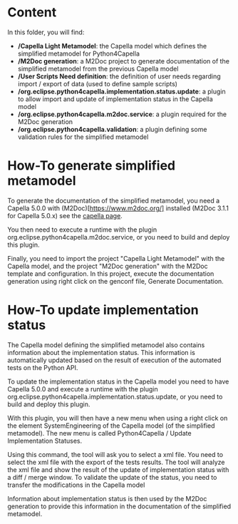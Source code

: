 # Content
In this folder, you will find:
 - **/Capella Light Metamodel**: the Capella model which defines the simplified metamodel for Python4Capella
 - **/M2Doc generation**: a M2Doc project to generate documentation of the simplified metamodel from the previous Capella model
 - **/User Scripts Need definition**: the definition of user needs regarding import / export of data (used to define sample scripts)
 - **/org.eclipse.python4capella.implementation.status.update**: a plugin to allow import and update of implementation status in the Capella model
 - **/org.eclipse.python4capella.m2doc.service**: a plugin required for the M2Doc generation
 - **/org.eclipse.python4capella.validation**: a plugin defining some validation rules for the simplified metamodel

# How-To generate simplified metamodel
To generate the documentation of the simplified metamodel, you need a Capella 5.0.0 with (M2Doc)[https://www.m2doc.org/] installed (M2Doc 3.1.1 for Capella 5.0.x) see the [capella page](https://www.m2doc.org/capella/).

You then need to execute a runtime with the plugin org.eclipse.python4capella.m2doc.service, or you need to build and deploy this plugin.

Finally, you need to import the project "Capella Light Metamodel" with the Capella model, and the project "M2Doc generation" with the M2Doc template and configuration. In this project, execute the documentation generation using right click on the genconf file, Generate Documentation.

# How-To update implementation status
The Capella model defining the simplified metamodel also contains information about the implementation status.
This information is automatically updated based on the result of execution of the automated tests on the Python API.

To update the implementation status in the Capella model you need to have Capella 5.0.0 and execute a runtime with the plugin org.eclipse.python4capella.implementation.status.update, or you need to build and deploy this plugin.

With this plugin, you will then have a new menu when using a right click on the element SystemEngineering of the Capella model (of the simplified metamodel).
The new menu is called Python4Capella / Update Implementation Statuses.

Using this command, the tool will ask you to select a xml file. You need to select the xml file with the export of the tests results.
The tool will analyze the xml file and show the result of the update of implementation status with a diff / merge window. To validate the update of the status, you need to transfer the modifications in the Capella model

Information about implementation status is then used by the M2Doc generation to provide this information in the documentation of the simplified metamodel.

